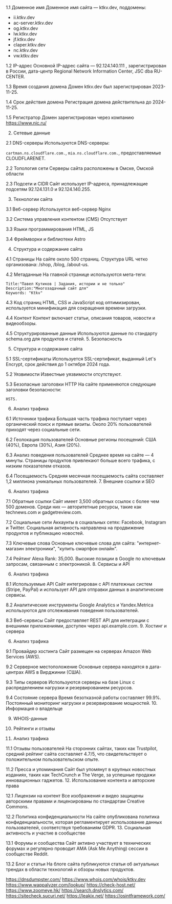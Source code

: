1.1 Доменное имя
Доменное имя сайта — ktkv.dev, поддомены:
- ii.ktkv.dev
- ac-server.ktkv.dev
- og.ktkv.dev
- lw.ktkv.dev
- jf.ktkv.dev
- claper.ktkv.dev
- nc.ktkv.dev
- vw.ktkv.dev

1.2 IP-адрес
Основной IP-адрес сайта — 
92.124.140.111 , зарегистрирован в России, дата-центр Regional Network Information Center, JSC dba RU-CENTER.

1.3 Время создания домена
Домен ktkv.dev был зарегистрирован 2023-11-25.

1.4 Срок действия домена
Регистрация домена действительна до 2024-11-25.

1.5 Регистратор
Домен зарегистрирован через компанию https://www.nic.ru/

2. Сетевые данные

2.1 DNS-серверы
Используются DNS-серверы:

`cartman.ns.cloudflare.com.`,
`mia.ns.cloudflare.com.`, предоставляемые CLOUDFLARENET.

2.2 Топология сети
Серверы сайта расположены в Омске, Омской области

2.3 Подсети и CIDR
Сайт использует IP-адреса, принадлежащие подсетям 92.124.131.0 и 92.124.140.255.

3. Технологии сайта

3.1 Веб-сервер
Используется веб-сервер Nginx

3.2 Система управления контентом (CMS)
Отсутствует

3.3 Языки программирования
HTML, JS

3.4 Фреймворки и библиотеки
Astro

4. Структура и содержание сайта

4.1 Страницы
На сайте около 500 страниц. Структура URL четко организована: /shop, /blog, /about-us.

4.2 Метаданные
На главной странице используются мета-теги:

```
Title:"Павел Кутиков | Задания, истории и не только"
Description:"Многозадачный сайт для"
Keywords: "Ktkv"
```

4.3 Код страниц
HTML, CSS и JavaScript код оптимизирован, используется минификация для сокращения времени загрузки.

4.4 Контент
Контент включает статьи, описания товаров, новости и видеообзоры.

4.5 Структурированные данные
Используются данные по стандарту schema.org для продуктов и статей. 5. Безопасность

5. Структура и содержание сайта

5.1 SSL-сертификаты
Используется SSL-сертификат, выданный Let's Encrypt, срок действия до 1 октября 2024 года.

5.2 Уязвимости
Известные уязвимости отсутствуют.

5.3 Безопасные заголовки HTTP
На сайте применяются следующие заголовки безопасности:

```
HSTS.
```

6. Анализ трафика

6.1 Источники трафика
Большая часть трафика поступает через органический поиск и прямые визиты. Около 20% пользователей приходят через социальные сети.

6.2 Геолокация пользователей
Основные регионы посещений: США (40%), Европа (30%), Азия (20%).

6.3 Анализ поведения пользователей
Среднее время на сайте — 4 минуты. Страницы продуктов привлекают больше всего трафика, с низким показателем отказов.

6.4 Посещаемость
Средняя месячная посещаемость сайта составляет 1,2 миллиона уникальных пользователей. 7. Внешние ссылки и SEO

6. Анализ трафика

7.1 Обратные ссылки
Сайт имеет 3,500 обратных ссылок с более чем 500 доменов. Среди них — авторитетные ресурсы, такие как technews.com и gadgetreview.com.

7.2 Социальные сети
Аккаунты в социальных сетях: Facebook, Instagram и Twitter. Социальная активность направлена на продвижение продуктов и публикацию новостей.

7.3 Ключевые слова
Основные ключевые слова для сайта: "интернет-магазин электроники", "купить смартфон онлайн".

7.4 Рейтинг
Alexa Rank: 35,000. Высокие позиции в Google по ключевым запросам, связанным с электроникой. 8. Сервисы и API

6. Анализ трафика

8.1 Используемые API
Сайт интегрирован с API платежных систем (Stripe, PayPal) и использует API для отправки данных в аналитические сервисы.

8.2 Аналитические инструменты
Google Analytics и Yandex.Metrica используются для отслеживания поведения пользователей.

8.3 Веб-сервисы
Сайт предоставляет REST API для интеграции с внешними приложениями, доступен через api.example.com. 9. Хостинг и сервера

6. Анализ трафика

9.1 Провайдер хостинга
Сайт размещен на серверах Amazon Web Services (AWS).

9.2 Серверное местоположение
Основные сервера находятся в дата-центрах AWS в Вирджинии (США).

9.3 Типы серверов
Используются серверы на базе Linux с распределением нагрузки и резервированием ресурсов.

9.4 Состояние сервера
Время безотказной работы составляет 99.9%. Постоянный мониторинг нагрузки и резервирование мощностей. 10. Информация о владельце


9. WHOIS-данные



11. Рейтинги и отзывы

6. Анализ трафика

11.1 Отзывы пользователей
На сторонних сайтах, таких как Trustpilot, средний рейтинг сайта составляет 4.7/5, что свидетельствует о положительном пользовательском опыте.

11.2 Пресса и упоминания
Сайт был упомянут в крупных новостных изданиях, таких как TechCrunch и The Verge, за успешные продажи инновационных гаджетов. 12. Использование контента и авторские права

12.1 Лицензии на контент
Все изображения и видео защищены авторскими правами и лицензированы по стандартам Creative Commons.

12.2 Политика конфиденциальности
На сайте опубликована политика конфиденциальности, которая регламентирует использование данных пользователей, соответствуя требованиям GDPR. 13. Социальная активность и участие в сообществе

13.1 Форумы и сообщества
Сайт активно участвует в технических форумах и регулярно проводит AMA (Ask Me Anything) сессии в сообществе Reddit.

13.2 Блог и статьи
На блоге сайта публикуются статьи об актуальных трендах в области технологий и обзоры новых продуктов.


https://dnsdumpster.com/
https://www.whois.com/whois/ktkv.dev
https://www.wappalyzer.com/lookup/
https://check-host.net/
https://www.zoomeye.hk/
https://search.dnslytics.com/
https://sitecheck.sucuri.net/
https://leakix.net/
https://osintframework.com/
